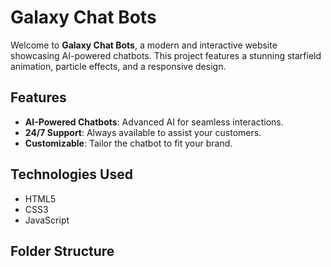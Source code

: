 # Galaxy Chat Bots

Welcome to **Galaxy Chat Bots**, a modern and interactive website showcasing AI-powered chatbots. This project features a stunning starfield animation, particle effects, and a responsive design.

## Features
- **AI-Powered Chatbots**: Advanced AI for seamless interactions.
- **24/7 Support**: Always available to assist your customers.
- **Customizable**: Tailor the chatbot to fit your brand.

## Technologies Used
- HTML5
- CSS3
- JavaScript

## Folder Structure
